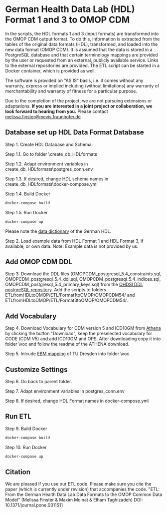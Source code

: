# German Health Data Lab (HDL) Format 1 and 3 to OMOP CDM 

In the scripts, the HDL formats 1 and 3 (input formats) are transformed into the OMOP CDM output format. To do this, information is extracted from the tables of the original data formats (HDL), transformed, and loaded into the new data format (OMOP CDM). It is assumed that the data is stored in a PostgreSQL database and that certain terminology mappings are provided by the user or requested from an external, publicly available service. Links to the external repositories are provided. The ETL script can be started in a Docker container, which is provided as well. 

The software is provided on "AS IS" basis, i.e. it comes without any warranty, express or implied including (without limitations) any warranty of merchantability and warranty of fitness for a particular purpose.

Due to the completion of the project, we are not pursuing extensions or adaptations. **If you are interested in a joint project or collaboration, we look forward to hearing from you.** Please contact melissa.finster@mevis.fraunhofer.de 

## Database set up HDL Data Format Database

Step 1. Create HDL Database and Schema:

Step 1.1. Go to folder \create_db_HDLformats

Step 1.2. Adapt environment variables in create_db_HDLformats\postgres_conn.env 

Step 1.3. If desired, change HDL schema names in create_db_HDLformats\docker-compose.yml

Step 1.4.  Build Docker 
```bash
docker-compose build
```

Step 1.5.  Run Docker 
```bash
docker-compose up 
```

Please note the [data dictionary](https://github.com/FDZ-Gesundheit/datensatzbeschreibung_fdz_gesundheit) of the German HDL. 

Step 2. Load example data from HDL Format 1 and HDL Format 3, if available, or own data. Note: Example data is not provided by us.

## Add OMOP CDM DDL

Step 3. Download the DDL files (OMOPCDM_postgresql_5.4_constraints.sql, OMOPCDM_postgresql_5.4_ddl.sql, OMOPCDM_postgresql_5.4_indices.sql, OMOPCDM_postgresql_5.4_primary_keys.sql) from the [OHDSI DDL postgreSQL repository](https://github.com/OHDSI/CommonDataModel/tree/main/ddl/5.4/postgresql). Add the scripts to folders ETLfromHDLtoOMOP/ETL/Format1toOMOP/OMOPCDM54/ and ETLfromHDLtoOMOP/ETL/Format3toOMOP/OMOPCDM54/. 

## Add Vocabulary

Step 4. Download Vocabulary for CDM version 5 and ICD10GM from [Athena](https://athena.ohdsi.org/search-terms/start) by clicking the button "Download", keep the preselected vocabulary for CODE (CDM V5) and add ICD10GM and OPS. After downloading copy it into folder \voc and follow the readme of the ATHENA download.

Step 5. Inlcude [EBM mapping](https://github.com/elisahenke/OMOP-CDM-German-vocabularies/tree/main/EBM) of TU Dresden into folder \voc. 

## Customize Settings

Step 6. Go back to parent folder.

Step 7. Adapt environment variables in postgres_conn.env 

Step 8. If desired, change HDL Format names in docker-compose.yml

## Run ETL

Step 9. Build Docker 

```bash
docker-compose build
```

Step 10. Run Docker 

```bash
docker-compose up 
```

## Citation

We are pleased if you use our ETL code. Please make sure you cite the paper (which is currently under revision) that accompanies the code.
"ETL: From the German Health Data Lab Data Formats to the OMOP Common Data Model" (Melissa Finster & Maxim Moinat & Elham Taghizadeh) DOI: 10.1371/journal.pone.0311511
